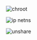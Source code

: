 

![chroot](https://downloader.disk.yandex.ru/preview/452949237e7a9a6749cc9e5abfcb67d76d744a11fcfe916f0ab6be8f17bf905c/64a9609d/T4J3o-IOgc_m1NCXwH-qxNdmQCULI8m5R-rlYHgn2WDVK9NHJbgxCaZruQ1U9sjzTn4KdMImnJY5n12COSI32A%3D%3D?uid=0&filename=use_chroot.png&disposition=inline&hash=&limit=0&content_type=image%2Fpng&owner_uid=0&tknv=v2&size=1920x953)

![ip netns](https://downloader.disk.yandex.ru/preview/5ac555006cc917f2dbc48e93258c41772fd2188004b743a1582a6b62275ece1b/64a96b05/ShwTcTMVyZNiiTpUI0xYIG8s1rWbfKoAhP4rLnN8bMR5T7GERcvWmmx5yM6ht0Q2W87tN04gyZbtBJ30-W7MIA%3D%3D?uid=0&filename=ip_netns.png&disposition=inline&hash=&limit=0&content_type=image%2Fpng&owner_uid=0&tknv=v2&size=1920x953)

![unshare](https://downloader.disk.yandex.ru/preview/8ceffea4f010c93d845ddb4434b578ef6d8fb7fbfced39d3e80d200b076dacfc/64a96b47/FlkPj0BjpfZZSfBZCYjbiwzjtWRPbUBLNLfahXaaIlPaUQsnXW6ugBdkM_fdXiL9ZOosG9w_IcAVDKKbWAH6lw%3D%3D?uid=0&filename=unshare.png&disposition=inline&hash=&limit=0&content_type=image%2Fpng&owner_uid=0&tknv=v2&size=1920x953)